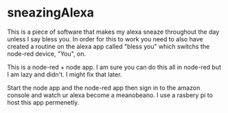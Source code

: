 # sneazingAlexa

This is a piece of software that makes my alexa sneaze throughout the day unless I say bless you. In order for this to work you need to also have created a routine on the alexa app called "bless you" which switchs the node-red device, "You", on. 

This is a node-red + node app. I am sure you can do this all in node-red but I am lazy and didn't. I might fix that later. 

Start the node app and the node-red app then sign in to the amazon console and watch ur alexa become a meanobeano. I use a rasbery pi to host this app permenetly. 
